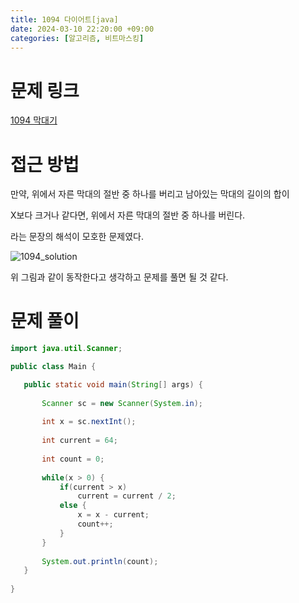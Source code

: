 ```yaml
---
title: 1094 다이어트[java]
date: 2024-03-10 22:20:00 +09:00
categories: [알고리즘, 비트마스킹]
---
```

# 문제 링크
[1094 막대기](https://www.acmicpc.net/problem/1094)

# 접근 방법
만약, 위에서 자른 막대의 절반 중 하나를 버리고 남아있는 막대의 길이의 합이 

X보다 크거나 같다면, 위에서 자른 막대의 절반 중 하나를 버린다.

라는 문장의 해석이 모호한 문제였다. 

![1094_solution](https://github.com/patchpark/patchpark.github.io/assets/116805893/39e31bb7-ae82-4690-9063-aef281b3afad)

 위 그림과 같이 동작한다고 생각하고 문제를 풀면 될 것 같다.

 # 문제 풀이
 ```java
import java.util.Scanner;

public class Main {

	public static void main(String[] args) {
		
		Scanner sc = new Scanner(System.in);
		
		int x = sc.nextInt();
		
		int current = 64;
		
		int count = 0;
		
		while(x > 0) {
			if(current > x)
				current = current / 2;
			else {
				x = x - current;
				count++;
			}
		}
		
		System.out.println(count);
	}
	
}

 ```